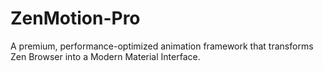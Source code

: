 # ZenMotion-Pro
A premium, performance-optimized animation framework that transforms Zen Browser into a Modern Material Interface.
